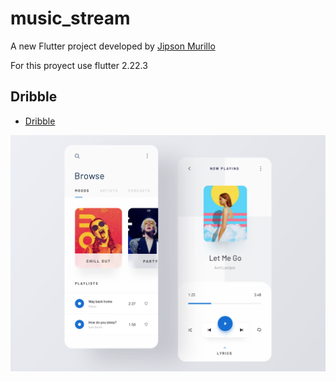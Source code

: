 # music_stream

A new Flutter project developed by [Jipson Murillo](https://www.linkedin.com/in/jipson-murillo-867b24122/)

For this proyect use flutter 2.22.3 
## Dribble

- [Dribble](https://dribbble.com/shots/7103488-Music-Player-App/attachments/105899?mode=media)

<img src="./assets/inspiration.png" alt="My cool logo"/>